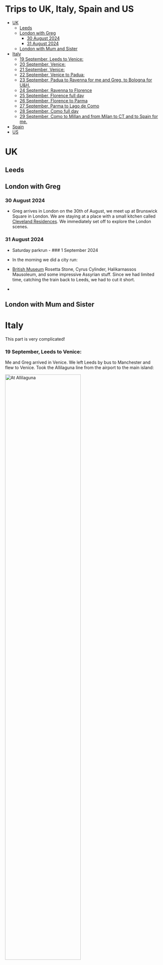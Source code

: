 # Trips to UK, Italy, Spain and US


- [UK](#uk)
  - [Leeds](#leeds)
  - [London with Greg](#london-with-greg)
    - [30 August 2024](#30-august-2024)
    - [31 August 2024](#31-august-2024)
  - [London with Mum and Sister](#london-with-mum-and-sister)
- [Italy](#italy)
  - [19 September, Leeds to Venice:](#19-september-leeds-to-venice)
  - [20 September, Venice:](#20-september-venice)
  - [21 September, Venice:](#21-september-venice)
  - [22 September, Venice to Padua:](#22-september-venice-to-padua)
  - [23 September, Padua to Ravenna for me and Greg, to Bologna for
    U&H.](#23-september-padua-to-ravenna-for-me-and-greg-to-bologna-for-uh)
  - [24 September, Ravenna to
    Florence](#24-september-ravenna-to-florence)
  - [25 September, Florence full day](#25-september-florence-full-day)
  - [26 September, Florence to Parma](#26-september-florence-to-parma)
  - [27 September, Parma to Lago de
    Como](#27-september-parma-to-lago-de-como)
  - [28 September, Como full day](#28-september-como-full-day)
  - [29 September, Como to Millan and from Milan to CT and to Spain for
    me.](#29-september-como-to-millan-and-from-milan-to-ct-and-to-spain-for-me)
- [Spain](#spain)
- [US](#us)

# UK

## Leeds

## London with Greg

### 30 August 2024

- Greg arrives in London on the 30th of August, we meet up at Brunswick
  Square in London. We are staying at a place with a small kitchen
  called [Cleveland
  Residences](https://maps.app.goo.gl/u78fypqrxZ7bhzpx8). We immediately
  set off to explore the London scenes.

### 31 August 2024

- Saturday parkrun - \### 1 September 2024

- In the morning we did a city run:

- [British Museum](https://photos.app.goo.gl/8uuSYqawMpcVGzKo9) Rosetta
  Stone, Cyrus Cylinder, Halikarnassos Mausoleum, and some impressive
  Assyrian stuff. Since we had limited time, catching the train back to
  Leeds, we had to cut it short.

- 

## London with Mum and Sister

# Italy

This part is very complicated!

### 19 September, Leeds to Venice:

Me and Greg arrived in Venice. We left Leeds by bus to Manchester and
flew to Venice. Took the Allilaguna line from the airport to the main
island:

<img src="Sept19_1.png" style="width:70.0%" alt="At Allilaguna" />

We had chicetti for dinner by the canal at some steps? Venice at night
time is spectacular:

<img src="Sept19_2.png" style="width:70.0%" alt="At Allilaguna" />

### 20 September, Venice:

In the morning, me and Greg went for a run, Greg knocked on the door of
the other church since Salute was covered in scaffolding. We hoped to
come back and shower and rest but there was a vaporetto strike so we
decided to go to the Academia, then it was high tide time (12:30 noon)
which meant we had to go to St Mark’s Sq to see the water rising. Then
since we were there, we might as well go the Biennale which is right
there by the gardens.

Quite the tiring day on our feet. 30k steps!

<img src="Sept20_1.png" style="width:70.0%" alt="Day of 30k steps" />

We went to the train station and met with U&H who were travelling for 24
hrs! Then had prosecco by the steps and off to bed.

### 21 September, Venice:

We set off by taking the Tragettho across the Grand Canal. Walk to St
Mark’s Basilica, quite a queue but moves pretty fast. Once we are in, I
was obsessed with the mosaic floors. We saw St Mary’s family tree and
the [4
horses](https://en.wikipedia.org/wiki/Horses_of_Saint_Mark#:~:text=The%20Horses%20of%20Saint%20Mark%20(Italian:%20Cavalli%20di%20San%20Marco),)
that were brought from the [Hippodrome of
Constantinople](https://en.wikipedia.org/wiki/Hippodrome_of_Constantinople).

<img src="Sept21_1.png" style="width:70.0%" alt="St Mark’s" />

After the Basilica, we had 2 slices of thick pizza each (!), others had
ice-cream and then to the other Biennale venue, Arsenal.

<img src="Sept21_2.png" style="width:70.0%" alt="Biennale Day 2" />

Went out for meal. No photos of that on my phone.

### 22 September, Venice to Padua:

In the morning Greg goes for a long run, I take the vaporetto, and meet
up with U&H by the coffee shop.

<img src="Sept22_1.png" style="width:70.0%"
alt="Early bird gets the worm" />

After check-out we leave by train to Padua. We arrive in Padua, walk
around the market, and arrive at our Palazo. Beautiful place. We are
starving so we had some bread, cheese, tomato, wine.

<img src="Sept22_2.png" style="width:70.0%" alt="To Padua" />

Greg organised us to see Giotto’s famous work at Cappella degli
Scrovegni.

<img src="Sept22_3.png" style="width:70.0%" alt="Scrovegni Chapel" />

In the evening, we go out for Greg’s birthday dinner. Nice place, nice
wine and nice meal. I don’t actually have many photos from the dinner,
sadly.

<img src="Sept22_4.png" style="width:70.0%"
alt="Greg’s choice for birthday dinner" />

### 23 September, Padua to Ravenna for me and Greg, to Bologna for U&H.

Wake up in Padua. Me and Greg go for a run, then meet with U&H for
coffee downstairs. We met Francesca, the owner, the mother of
Alessandro, and daughter of the owner of the place we stay.

<img src="Sept23_1.png" style="width:70.0%" alt="Padua circle" />

Then we set off for a stroll, Greg is cross with me and U for going into
Mango and shopping!!! See Mango pic for the Mango incident. Greg
actually wanted to go to the [Palazzo della
Ragione](https://en.wikipedia.org/wiki/Palazzo_della_Ragione,_Padua#:~:text=The%20Palazzo%20della%20Ragione%20is%20a%20medieval%20market%20hall,%20town#:~:text=The%20Palazzo%20della%20Ragione%20is%20a%20medieval%20market%20hall,%20town).
We have been there before btw. Anyway, he sets off only to find out that
it is closed. Now what do we do! Eat food and icecream since we are
there.

<img src="Sept23_2.png" style="width:70.0%"
alt="Meandering in Padua streets via Mango" />

The owners of the place were kind to let us leave our bags until 1pm or
something. We were packed. So we go and collect our bags and off to
Padua train station to say goodbye to U&H and me and Greg hire a car
from Alemo and drive to Ravenna, the town of mosaics.

<img src="mosaicsRavenna_1.jpg" style="width:60.0%"
alt="Ravenna mosaics" />

<img src="mosaicsRavenna_2.jpg" style="width:60.0%"
alt="Ravenna mosaics" />

We are staying at Casa Masoli, very nice place.

<img src="casamasoliRavenna.jpg" style="width:60.0%"
alt="Casa Masoli" />

We first visit [𝗖𝗔𝗣𝗣𝗘𝗟𝗟𝗔 𝗔𝗥𝗖𝗜𝗩𝗘𝗦𝗖𝗢𝗩𝗜𝗟𝗘 - 𝗢 𝗗𝗜
𝗦𝗔𝗡𝗧’𝗔𝗡𝗗𝗥𝗘𝗔](https://maps.app.goo.gl/NYama9ZwUsEFTdPX7)

<img src="Sept23_3.png" style="width:70.0%"
alt="Ravenna Arcivescovile - a Byzantine chapel with elaborate mosaics" />

A great video can be seen on
[Youtube](https://youtu.be/ekB1NeKtDX4?si=55l1WBVh2qWxIKZH).

From there we visited the [Basilica of St
Vitale](https://en.wikipedia.org/wiki/Basilica_of_San_Vitale). I am
super impressed with this one. It looks gorgeous from outside, and
resembles Ayasofya.

<img src="Sept23_4.png" style="width:70.0%"
alt="Ravenna Basilica of St Vitale" />

<img src="Sept23_5.png" style="width:70.0%"
alt="Ravenna Basilica of St Vitale" />

Look at inside of the basilica in this [Youtube
video](https://www.youtube.com/watch?v=pytUIajVxGk&t=82s) and of course
my collection of crap photos.

<img src="Sept23_6.png" style="width:70.0%"
alt="Ravenna Basilica of St Vitale" />

Then we stroll around, bump into the Basilica di San Francesco beside
Dante’s tomb, walk in and out, stroll more and end up eating at the
Piazza, crap food place. But food was not too bad…

<img src="Sept23_7.png" style="width:70.0%" alt="Ravenna streets" />

### 24 September, Ravenna to Florence

The next morning we have a very nice breakfast, then check-out and drop
bags at the car, pay for 2 more hours which turned out to be 4 more
hours. Then we head down to the city center for more. First the [Arian
Baptistery](https://en.wikipedia.org/wiki/Arian_Baptistery).

<img src="Sept24_1.png" style="width:70.0%"
alt="Ravenna Arian Baptistery" />

Great [Youtube video
again](https://www.youtube.com/watch?v=WQBS2ZxOBnQ&t=4s).

Jeez, this Ravenna has soooo much to see and digest! Another place is
the [Basilica di Sant’Apollinare
Nuovo](https://it.wikipedia.org/wiki/Basilica_di_Sant%27Apollinare_Nuovo).
So crazy!

<img src="Sept24_2.png" style="width:70.0%"
alt="Ravenna Basilica di Sant’Apollinare Nuovo" />

Then we drive to Florence.

<img src="Sept24_3.png" style="width:50.0%" alt="Ravenna to Florence" />

Immediately set off to meet with others. First we see the Gates of
Paradise, the main gate of the Baptistry of Florence (Battistero di San
Giovanni), located in front of the Cathedral of Santa Maria del Fiore.
[Porta del
Paradiso](https://www.florenceinferno.com/gates-of-paradise/).

Then we meet up with U, H & Mary and stroll around after buying our
tickets. We stroll through to the river.

<img src="Sept24_3.png" style="width:60.0%" alt="Florence" />

And we end up having dinner at a very nice place. Some icecream and
music and back to our place with Henry’s bags. Henry comes tomorrow once
U&M leave for Sicily.

<img src="Sept24_4.png" style="width:60.0%" alt="Florence evening" />

### 25 September, Florence full day

Me and Greg take the tram, quite the rushed one, since we are a few min
late. But we make it to the opening hour of the [Bargello
Museum](https://bargellomusei.it/en/museum/museo-nazionale-del-bargello/).

We see Donatello’s David and other sculptures.

<img src="Sept25_1.png" style="width:60.0%" alt="Bargello" />

<img src="Sept25_2.png" style="width:60.0%" alt="Bargello" />

There is so much to see in this place but my favourite is the [Flying
Mercury by
Giambologna](https://www.visit-florence-italy.com/museums/bargello/giambologna-bargello-florence-italy.html).

<img src="Sept25_3.png" style="width:70.0%" alt="Flying Mercury" />

The Bargello Museum had many floors with interesting artefacts, even
from Turkey.

Then we said goodbye to U&M at the piazza. We couldn’t go to the Dome or
the actual David, since tickets were sold out but we climbed up the
stairs of the Cathedral.

<img src="Sept25_4.png" style="width:60.0%" alt="Tower" />

Inside actual cathedral, we saw many tombs and monuments and more
frescos and things.

<img src="Sept25_5.png" style="width:60.0%" alt="Cathedral" />

We moved onto the Pazzi Chapel ([Capella di
Pazzi](https://www.santacroceopera.it/luoghi/chiostri/cappella-pazzi/)).
Here is a great [Youtube
video](https://www.youtube.com/watch?v=Xemmv07O9yc) about the
architecture.

<img src="Sept25_6.png" style="width:60.0%" alt="Pazzi Chapel" />

From there we moved to [Uffizi
Gallery](https://www.uffizi.it/en/the-uffizi). I have tons of photos.
But most striking one is the actual Medici Venus we saw in UK. These are
extremely good sculptures, good quality marble, extreme talent.

<img src="Sept25_7.png" style="width:60.0%" alt="Uffizi 1" />

<img src="Sept25_8.png" style="width:60.0%" alt="Uffizi 2" />

<img src="Sept25_9.png" style="width:60.0%" alt="Uffizi 3" />

There is so many, but cannot add them all here.

Then we exhausted people walk home with the hope that we will cook and
eat and sleep quickly. Except we couldn’t work the stove top electric
genius device. Ah well, all it needed was a reboot!

<img src="Sept25_10.png" style="width:60.0%"
alt="Exhausted art chasers" />

### 26 September, Florence to Parma

We leave our place after some breakfast. We drive to Parma, quite windy
roads, Henry sadly still gets sick with windy roads, forgot about that!
We arrive 3:30 or 4pm. Park our car in an underground park, get out in
the middle of the university. Had to ask the students how to get out.

Then we walked to the city center and go to Piazza Duomo Parma where the
[Baptistery](https://www.piazzaduomoparma.com/en/the-square/baptistery/)
and the [Cathedral](https://en.wikipedia.org/wiki/Parma_Cathedral) is.
The cathedral contains the illusionistic cupola fresco of the Assumption
by Corregio. Everywhere we saw these [Correggio500
special](https://www.piazzaduomoparma.com/en/correggio500-special-parma-8-september-2024-31-january-2025/)
signs/stickers.

<img src="Sept26_1.png" style="width:60.0%" alt="Parma cathedral" />

After the cathedral, we visit the Baptistery. Here the months and
seasons are interesting.

<img src="Sept26_2.png" style="width:60.0%" alt="Parma baptistery" />

Then we find a nice place to have dinner. We had to have Lambrusco. Last
dinner of the age 40s for Greg. Greg had the Rose of Parma, Henry had
something with apple sauce, I had the pistachio pasta with four grain
tagliatelle type. We all had desert and all was yummy.

<img src="Sept26_3.png" style="width:60.0%"
alt="Parma last dinner of age 40s" />

### 27 September, Parma to Lago de Como

HAPPY BIRTHDAY TO GREG!

In the morning, me and Greg go for a run in Parma, find some parks.

<img src="Sept27_1.png" style="width:60.0%"
alt="Parma happy birthday run" />

Then we come back, shower, pack our car (access to the car is super high
tech and full of barriers), and check out, then have breakfast. Coffee
with croissants.

Then we go to the Proscuiterria and spend a fortune for our sandwiches.

<img src="Sept27_2.png" style="width:60.0%" alt="Parma Proscuiterria" />

Then we eat our sandwiches in the park. Greg goes off to search for his
Christmas time deserty cake. No luck.

We set off to drive to Como. We arrive at 3-4pm I think. We go for a
walk, wow what a magical place! We walk to the Big Bench, the viewing
points etc.

<img src="Sept27_3.png" style="width:60.0%" alt="Como" />

<img src="Sept27_4.png" style="width:60.0%" alt="Como stroll" />

Birthday dinner was delicious but not sure of the place.

<img src="Sept27_5.png" style="width:60.0%"
alt="Como birthday dinner" />

### 28 September, Como full day

In the morning, we went to Bellagio city center. Visited the Palace by
the water.

<img src="Sept28_1.png" style="width:60.0%" alt="Como Bellagio" />

Then we took the ferry to the other busy town. Wow busy is a small word.
Cannot imagine this place in summer when schools are on holiday.

<img src="Sept28_2.png" style="width:60.0%" alt="Como ferry" />

In the evening me and Greg went to see the Cycling Museum and the
Church. And came home to progress on our giant Lambrusco bottle. Food
cooked at home too. Pasta is super easy!

<img src="Sept28_3.png" style="width:60.0%" alt="Como goodbye" />

### 29 September, Como to Millan and from Milan to CT and to Spain for me.

In the morning, me and Greg went to see the sunrise to the viewing
point. Leaving eachother again today.

<img src="Sept29_1.png" style="width:60.0%" alt="Falling apart again" />

And I take the buses to travel to Valencia. I choose a night time bus,
horrible. Sat next to the toilet. Yuck. Well will not use the FlixBus
again.

# Spain

# US
